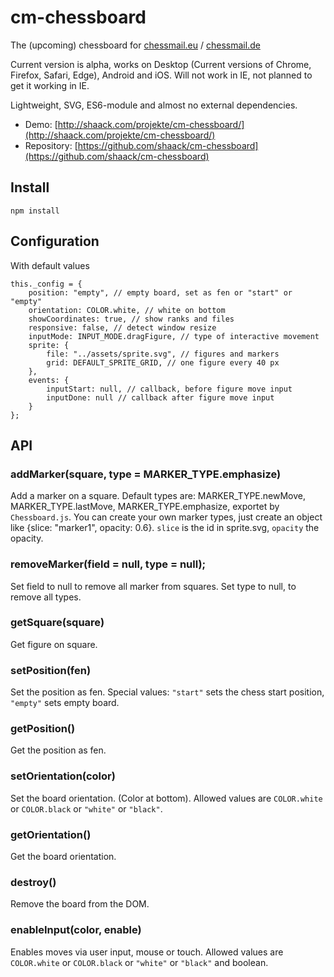# cm-chessboard

The (upcoming) chessboard for [chessmail.eu](https://www.chessmail.eu) / [chessmail.de](https://www.chessmail.de)

Current version is alpha, works on Desktop (Current versions of Chrome, Firefox, Safari, Edge), 
Android and iOS. Will not work in IE, not planned to get it working in IE.

Lightweight, SVG, ES6-module and almost no external dependencies.

- Demo: [http://shaack.com/projekte/cm-chessboard/](http://shaack.com/projekte/cm-chessboard/)
- Repository: [https://github.com/shaack/cm-chessboard](https://github.com/shaack/cm-chessboard)

## Install

`npm install`

## Configuration

With default values
```
this._config = {
    position: "empty", // empty board, set as fen or "start" or "empty"
    orientation: COLOR.white, // white on bottom
    showCoordinates: true, // show ranks and files
    responsive: false, // detect window resize
    inputMode: INPUT_MODE.dragFigure, // type of interactive movement
    sprite: {
        file: "../assets/sprite.svg", // figures and markers
        grid: DEFAULT_SPRITE_GRID, // one figure every 40 px
    },
    events: {
        inputStart: null, // callback, before figure move input
        inputDone: null // callback after figure move input
    }
};
```  

## API

### addMarker(square, type = MARKER_TYPE.emphasize)

Add a marker on a square. Default types are: MARKER_TYPE.newMove, MARKER_TYPE.lastMove, MARKER_TYPE.emphasize,
exportet by `Chessboard.js`. You can create your own marker types, just create an object like {slice: "marker1", opacity: 0.6}.
`slice` is the id in sprite.svg, `opacity` the opacity.
 

### removeMarker(field = null, type = null);

Set field to null to remove all marker from squares.
Set type to null, to remove all types.

### getSquare(square)

Get figure on square.

### setPosition(fen)

Set the position as fen. Special values: `"start"` sets the chess start position, `"empty"` sets empty board.

### getPosition()

Get the position as fen.

### setOrientation(color)

Set the board orientation. (Color at bottom). Allowed values are `COLOR.white` or `COLOR.black` 
or `"white"` or `"black"`.

###  getOrientation()

Get the board orientation. 

### destroy()

Remove the board from the DOM.

### enableInput(color, enable)

Enables moves via user input, mouse or touch. Allowed values are `COLOR.white` or `COLOR.black` 
 or `"white"` or `"black"` and boolean.